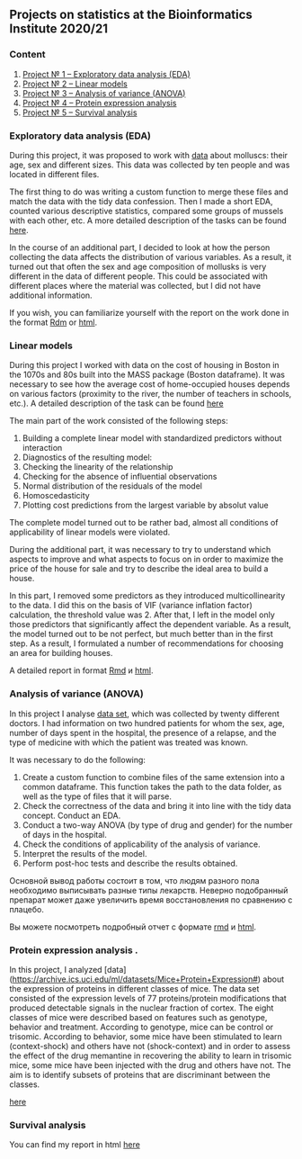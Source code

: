 ## Projects on statistics at the Bioinformatics Institute 2020/21


### Content
1. [Project № 1 &ndash; Exploratory data analysis (EDA)](#eda)
2. [Project № 2 &ndash; Linear models](#lm)
3. [Project № 3 &ndash; Analysis of variance (ANOVA)](#anova)
4. [Project № 4 &ndash; Protein expression analysis](#mouse)
5. [Project № 5 &ndash; Survival analysis](#survival)

### Exploratory data analysis (EDA) <a name="eda"></a>

During this project, it was proposed to work with [data](https://github.com/danon6868/BI_Stat_2020/tree/main/project_eda/Data) about molluscs: their age, sex and different sizes. This data was collected by ten people and was located in different files.

The first thing to do was writing a custom function to merge these files and match the data with the tidy data confession. Then I made a short EDA, counted various descriptive statistics, compared some groups of mussels with each other, etc. A more detailed description of the tasks can be found [here](https://github.com/danon6868/BI_Stat_2020/blob/main/project_eda/Project_1.pdf). 

In the course of an additional part, I decided to look at how the person collecting the data affects the distribution of various variables. As a result, it turned out that often the sex and age composition of mollusks is very different in the data of different people. This could be associated with different places where the material was collected, but I did not have additional information.

If you wish, you can familiarize yourself with the report on the work done in the format [Rdm](https://github.com/danon6868/BI_Stat_2020/blob/main/project_eda/project_eda.rmd) or [html](https://danon6868.github.io/BI_Stat_2020/project_eda). 

### Linear models <a name="lm"></a>
During this project I worked with data on the cost of housing in Boston in the 1070s and 80s built into the MASS package (Boston dataframe). It was necessary to see how the average cost of home-occupied houses depends on various factors (proximity to the river, the number of teachers in schools, etc.). A detailed description of the task can be found [here](https://github.com/danon6868/BI_Stat_2020/blob/main/project_lm/project_lm.pdf) 

The main part of the work consisted of the following steps:

1. Building a complete linear model with standardized predictors without interaction
2. Diagnostics of the resulting model:
  1. Checking the linearity of the relationship
  2. Checking for the absence of influential observations
  3. Normal distribution of the residuals of the model
  4. Homoscedasticity
3. Plotting cost predictions from the largest variable by absolut value

The complete model turned out to be rather bad, almost all conditions of applicability of linear models were violated.

During the additional part, it was necessary to try to understand which aspects to improve and what aspects to focus on in order to maximize the price of the house for sale and try to describe the ideal area to build a house.

In this part, I removed some predictors as they introduced multicollinearity to the data. I did this on the basis of VIF (variance inflation factor) calculation, the threshold value was 2. After that, I left in the model only those predictors that significantly affect the dependent variable. As a result, the model turned out to be not perfect, but much better than in the first step. As a result, I formulated a number of recommendations for choosing an area for building houses. 

A detailed report in format [Rmd](https://github.com/danon6868/BI_Stat_2020/blob/main/project_lm/project_lm_Rmd) и [html](https://danon6868.github.io/BI_Stat_2020/project_lm).

### Analysis of variance (ANOVA) <a name="anova"></a>

In this project I analyse [data set](https://github.com/danon6868/BI_Stat_2020/blob/main/project_anova/project_anova.pdf), which was collected by twenty different doctors. I had information on two hundred patients for whom the sex, age, number of days spent in the hospital, the presence of a relapse, and the type of medicine with which the patient was treated was known. 

It was necessary to do the following:

1. Create a custom function to combine files of the same extension into a common dataframe. This function takes the path to the data folder, as well as the type of files that it will parse.
2. Check the correctness of the data and bring it into line with the tidy data concept. Conduct an EDA.
3. Conduct a two-way ANOVA (by type of drug and gender) for the number of days in the hospital.
4. Check the conditions of applicability of the analysis of variance.
5. Interpret the results of the model.
6. Perform post-hoc tests and describe the results obtained.

Основной вывод работы состоит в том, что людям разного пола необходимо выписывать разные типы лекарств. Неверно подобранный препарат может даже увеличить время восстановления по сравнению с плацебо.

Вы можете посмотреть подробный отчет с формате [rmd](https://github.com/danon6868/BI_Stat_2020/blob/main/project_anova/project_anova.Rmd) и [html](https://danon6868.github.io/BI_Stat_2020/project_anova).

### Protein expression analysis <a name="mouse"></a>.

In this project, I analyzed [data] (https://archive.ics.uci.edu/ml/datasets/Mice+Protein+Expression#) about the expression of proteins in different classes of mice. The data set consisted of the expression levels of 77 proteins/protein modifications that produced detectable signals in the nuclear fraction of cortex. The eight classes of mice were described based on features such as genotype, behavior and treatment. According to genotype, mice can be control or trisomic. According to behavior, some mice have been stimulated to learn (context-shock) and others have not (shock-context) and in order to assess the effect of the drug memantine in recovering the ability to learn in trisomic mice, some mice have been injected with the drug and others have not. The aim is to identify subsets of proteins that are discriminant between the classes.

[here](https://danon6868.github.io/BI_Stat_2020/project_mouse)

### Survival analysis <a name="survival"></a>

You can find my report in html [here](https://danon6868.github.io/BI_Stat_2020/project_survival)
